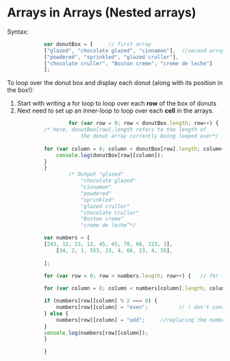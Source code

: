 # Arrays in Arrays (Nested arrays)
Syntax:
```js
			var donutBox = [     // first array
  			["glazed", "chocolate glazed", "cinnamon"],  //second array
  			["powdered", "sprinkled", "glazed cruller"],
  			["chocolate cruller", "Boston creme", "creme de leche"]
			];
```
To loop over the donut box and display each donut (along with its position in the box!):
1. Start with writing a for loop to loop over each **row** of the box of donuts
2. Next need to set up an inner-loop to loop over each **cell** in the arrays.
```js			
            		for (var row = 0; row < donutBox.length; row++) {   // for loop for each row
			/* here, donutBox[row].length refers to the length of 
                        the donut array currently being looped over*/
  
			for (var column = 0; column < donutBox[row].length; column++) {  //for loop for each cell
    			console.log(donutBox[row][column]);
  			}
			}
					/* Output "glazed"
						"chocolate glazed"
						"cinnamon"
						"powdered"
						"sprinkled"
						"glazed cruller"
						"chocolate cruller"
						"Boston creme"
						"creme de leche”*/

```
```js
			var numbers = [
  			[243, 12, 23, 12, 45, 45, 78, 66, 223, 3],
    			[34, 2, 1, 553, 23, 4, 66, 23, 4, 55],
    
			];

			for (var row = 0; row < numbers.length; row++) {   // for loop for each row
  
			for (var column = 0; column < numbers[column].length; column++) {    //for loop for each column

			if (numbers[row][column] % 2 === 0) {
    			numbers[row][column] = "even";    		// ! don't console.log (it will just print to console and not/ 				change the array), instead you need to replace the numbers with a string by assigning the value
			} else {
    			numbers[row][column] = "odd";     //replacing the numbers with a string
			}
			console.log(numbers[row][column]);
			}

			}
```
